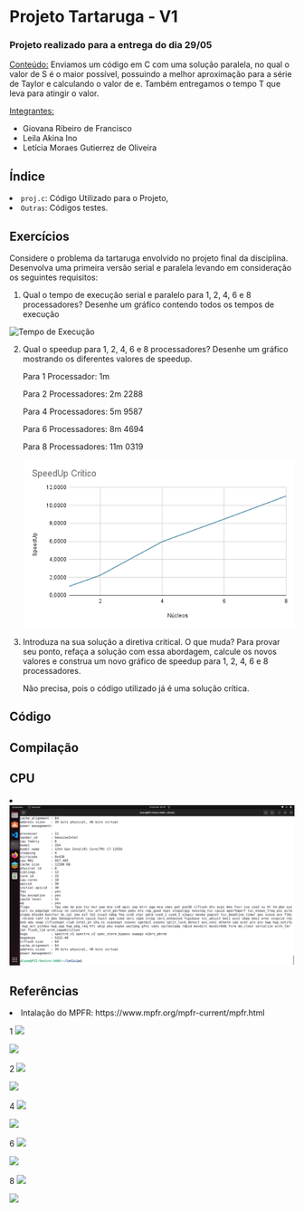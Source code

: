 <h1>Projeto Tartaruga - V1</h1>

<h3>Projeto realizado para a entrega do dia 29/05</h3>

<ins>Conteúdo:</ins> Enviamos um código em C com uma solução paralela, no qual o valor de S é o maior possível, possuindo a melhor aproximação para a série de Taylor e calculando o valor de e. Também entregamos o tempo T que leva para atingir o valor. 

<ins>Integrantes:</ins>
- Giovana Ribeiro de Francisco
- Leila Akina Ino
- Letícia Moraes Gutierrez de Oliveira

<h2>Índice</h2>
<li><code>proj.c</code>: Código Utilizado para o Projeto,</li>
<li><code>Outras</code>: Códigos testes.</li>

<h2>Exercícios</h2>
Considere o problema da tartaruga envolvido no projeto final da disciplina. Desenvolva uma primeira versão serial e paralela levando em consideração os seguintes requisitos:

1. Qual o tempo de execução serial e paralelo para 1, 2, 4, 6 e 8 processadores? Desenhe um gráfico contendo todos os tempos de execução
<img src = "https://github.com/giovanaribeirodefrancisco/Computa-o-Paralela/blob/main/src/N%C3%BAcleo%20x%20Tempo%20(Min)%20-%20Critico.png" alt = "Tempo de Execução">

2. Qual o speedup para 1, 2, 4, 6 e 8 processadores? Desenhe um gráfico mostrando os diferentes valores de speedup.

   Para 1 Processador: 1m

   Para 2 Processadores: 2m 2288

   Para 4 Processadores: 5m 9587
   
   Para 6 Processadores: 8m 4694
   
   Para 8 Processadores: 11m 0319

   <img src = "https://github.com/giovanaribeirodefrancisco/Computa-o-Paralela/blob/main/src/SpeedUp%20Critico.png" alt = "SpeedUp">

4. Introduza na sua solução a diretiva critical. O que muda? Para provar seu ponto, refaça a solução com essa abordagem, calcule os novos valores e construa um novo gráfico de speedup para 1, 2, 4, 6 e 8 processadores.

   Não precisa, pois o código utilizado já é uma solução crítica.

<h2>Código</h2>

<h2>Compilação</h2>
  
<h2>CPU</h2>
<li><img src = "https://github.com/giovanaribeirodefrancisco/Computa-o-Paralela/blob/main/src/Captura%20de%20tela%20de%202024-05-22%2005-40-02.png" alt = "Informacao Cpu Mackenzie"></li>

<h2>Referências</h2>
<li>Intalação do MPFR: https://www.mpfr.org/mpfr-current/mpfr.html</li>

1
<img src="https://github.com/giovanaribeirodefrancisco/Computa-o-Paralela/assets/161640729/b4d7804d-e6ba-4730-aaf6-3de7080fe431">

<img src="https://github.com/giovanaribeirodefrancisco/Computa-o-Paralela/assets/161640729/e8beb2aa-8f5e-49e1-9b97-eeac2e9f7df4">


2
<img src="https://github.com/giovanaribeirodefrancisco/Computa-o-Paralela/assets/161640729/90b80364-3dc1-40b4-84a5-985f0528ed18">

<img src="https://github.com/giovanaribeirodefrancisco/Computa-o-Paralela/assets/161640729/25a09097-d4e4-4465-bb68-c28a4772db6c">

4
<img src="https://github.com/giovanaribeirodefrancisco/Computa-o-Paralela/assets/161640729/baa01803-66a7-4f03-a918-a42113c7c624">

<img src="https://github.com/giovanaribeirodefrancisco/Computa-o-Paralela/assets/161640729/bb589935-8d82-4e6b-9ca5-6a7d2965b9d5">

6
<img src="https://github.com/giovanaribeirodefrancisco/Computa-o-Paralela/assets/161640729/8b4ac87e-24a8-4653-8aa4-33cda08cfd7c">

<img src="https://github.com/giovanaribeirodefrancisco/Computa-o-Paralela/assets/161640729/4f7d8890-7620-48fd-82d3-d075fe64bfd7">

8
<img src="https://github.com/giovanaribeirodefrancisco/Computa-o-Paralela/assets/161640729/58805179-3b10-49e7-9a68-08045db41c9a">

<img src="https://github.com/giovanaribeirodefrancisco/Computa-o-Paralela/assets/161640729/d86bc254-884a-4ee3-bcb7-3aa118b9adf0">
